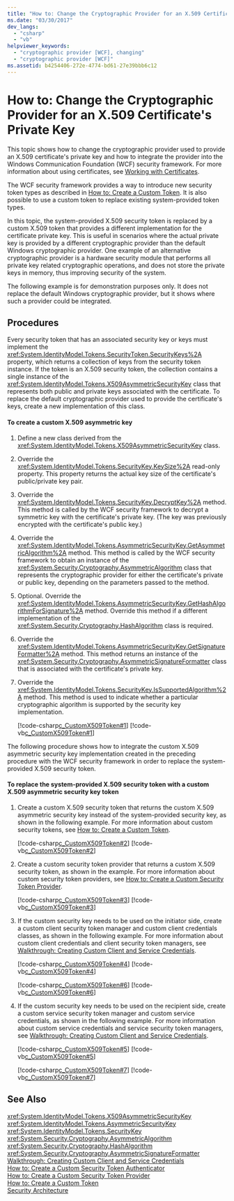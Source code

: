 ```yaml
---
title: "How to: Change the Cryptographic Provider for an X.509 Certificate&#39;s Private Key"
ms.date: "03/30/2017"
dev_langs: 
  - "csharp"
  - "vb"
helpviewer_keywords: 
  - "cryptographic provider [WCF], changing"
  - "cryptographic provider [WCF]"
ms.assetid: b4254406-272e-4774-bd61-27e39bbb6c12
---
```

# How to: Change the Cryptographic Provider for an X.509 Certificate&#39;s Private Key
This topic shows how to change the cryptographic provider used to provide an X.509 certificate's private key and how to integrate the provider into the Windows Communication Foundation (WCF) security framework. For more information about using certificates, see [Working with Certificates](../../../../docs/framework/wcf/feature-details/working-with-certificates.md).  
  
 The WCF security framework provides a way to introduce new security token types as described in [How to: Create a Custom Token](../../../../docs/framework/wcf/extending/how-to-create-a-custom-token.md). It is also possible to use a custom token to replace existing system-provided token types.  
  
 In this topic, the system-provided X.509 security token is replaced by a custom X.509 token that provides a different implementation for the certificate private key. This is useful in scenarios where the actual private key is provided by a different cryptographic provider than the default Windows cryptographic provider. One example of an alternative cryptographic provider is a hardware security module that performs all private key related cryptographic operations, and does not store the private keys in memory, thus improving security of the system.  
  
 The following example is for demonstration purposes only. It does not replace the default Windows cryptographic provider, but it shows where such a provider could be integrated.  
  
## Procedures  
 Every security token that has an associated security key or keys must implement the <xref:System.IdentityModel.Tokens.SecurityToken.SecurityKeys%2A> property, which returns a collection of keys from the security token instance. If the token is an X.509 security token, the collection contains a single instance of the <xref:System.IdentityModel.Tokens.X509AsymmetricSecurityKey> class that represents both public and private keys associated with the certificate. To replace the default cryptographic provider used to provide the certificate's keys, create a new implementation of this class.  
  
#### To create a custom X.509 asymmetric key  
  
1.  Define a new class derived from the <xref:System.IdentityModel.Tokens.X509AsymmetricSecurityKey> class.  
  
2.  Override the <xref:System.IdentityModel.Tokens.SecurityKey.KeySize%2A> read-only property. This property returns the actual key size of the certificate's public/private key pair.  
  
3.  Override the <xref:System.IdentityModel.Tokens.SecurityKey.DecryptKey%2A> method. This method is called by the WCF security framework to decrypt a symmetric key with the certificate's private key. (The key was previously encrypted with the certificate's public key.)  
  
4.  Override the <xref:System.IdentityModel.Tokens.AsymmetricSecurityKey.GetAsymmetricAlgorithm%2A> method. This method is called by the WCF security framework to obtain an instance of the <xref:System.Security.Cryptography.AsymmetricAlgorithm> class that represents the cryptographic provider for either the certificate's private or public key, depending on the parameters passed to the method.  
  
5.  Optional. Override the <xref:System.IdentityModel.Tokens.AsymmetricSecurityKey.GetHashAlgorithmForSignature%2A> method. Override this method if a different implementation of the <xref:System.Security.Cryptography.HashAlgorithm> class is required.  
  
6.  Override the <xref:System.IdentityModel.Tokens.AsymmetricSecurityKey.GetSignatureFormatter%2A> method. This method returns an instance of the <xref:System.Security.Cryptography.AsymmetricSignatureFormatter> class that is associated with the certificate's private key.  
  
7.  Override the <xref:System.IdentityModel.Tokens.SecurityKey.IsSupportedAlgorithm%2A> method. This method is used to indicate whether a particular cryptographic algorithm is supported by the security key implementation.  
  
     [!code-csharp[c_CustomX509Token#1](../../../../samples/snippets/csharp/VS_Snippets_CFX/c_customx509token/cs/source.cs#1)]
     [!code-vb[c_CustomX509Token#1](../../../../samples/snippets/visualbasic/VS_Snippets_CFX/c_customx509token/vb/source.vb#1)]  
  
 The following procedure shows how to integrate the custom X.509 asymmetric security key implementation created in the preceding procedure with the WCF security framework in order to replace the system-provided X.509 security token.  
  
#### To replace the system-provided X.509 security token with a custom X.509 asymmetric security key token  
  
1.  Create a custom X.509 security token that returns the custom X.509 asymmetric security key instead of the system-provided security key, as shown in the following example. For more information about custom security tokens, see [How to: Create a Custom Token](../../../../docs/framework/wcf/extending/how-to-create-a-custom-token.md).  
  
     [!code-csharp[c_CustomX509Token#2](../../../../samples/snippets/csharp/VS_Snippets_CFX/c_customx509token/cs/source.cs#2)]
     [!code-vb[c_CustomX509Token#2](../../../../samples/snippets/visualbasic/VS_Snippets_CFX/c_customx509token/vb/source.vb#2)]  
  
2.  Create a custom security token provider that returns a custom X.509 security token, as shown in the example. For more information about custom security token providers, see [How to: Create a Custom Security Token Provider](../../../../docs/framework/wcf/extending/how-to-create-a-custom-security-token-provider.md).  
  
     [!code-csharp[c_CustomX509Token#3](../../../../samples/snippets/csharp/VS_Snippets_CFX/c_customx509token/cs/source.cs#3)]
     [!code-vb[c_CustomX509Token#3](../../../../samples/snippets/visualbasic/VS_Snippets_CFX/c_customx509token/vb/source.vb#3)]  
  
3.  If the custom security key needs to be used on the initiator side, create a custom client security token manager and custom client credentials classes, as shown in the following example. For more information about custom client credentials and client security token managers, see [Walkthrough: Creating Custom Client and Service Credentials](../../../../docs/framework/wcf/extending/walkthrough-creating-custom-client-and-service-credentials.md).  
  
     [!code-csharp[c_CustomX509Token#4](../../../../samples/snippets/csharp/VS_Snippets_CFX/c_customx509token/cs/source.cs#4)]
     [!code-vb[c_CustomX509Token#4](../../../../samples/snippets/visualbasic/VS_Snippets_CFX/c_customx509token/vb/source.vb#4)]  
  
     [!code-csharp[c_CustomX509Token#6](../../../../samples/snippets/csharp/VS_Snippets_CFX/c_customx509token/cs/source.cs#6)]
     [!code-vb[c_CustomX509Token#6](../../../../samples/snippets/visualbasic/VS_Snippets_CFX/c_customx509token/vb/source.vb#6)]  
  
4.  If the custom security key needs to be used on the recipient side, create a custom service security token manager and custom service credentials, as shown in the following example. For more information about custom service credentials and service security token managers, see [Walkthrough: Creating Custom Client and Service Credentials](../../../../docs/framework/wcf/extending/walkthrough-creating-custom-client-and-service-credentials.md).  
  
     [!code-csharp[c_CustomX509Token#5](../../../../samples/snippets/csharp/VS_Snippets_CFX/c_customx509token/cs/source.cs#5)]
     [!code-vb[c_CustomX509Token#5](../../../../samples/snippets/visualbasic/VS_Snippets_CFX/c_customx509token/vb/source.vb#5)]  
  
     [!code-csharp[c_CustomX509Token#7](../../../../samples/snippets/csharp/VS_Snippets_CFX/c_customx509token/cs/source.cs#7)]
     [!code-vb[c_CustomX509Token#7](../../../../samples/snippets/visualbasic/VS_Snippets_CFX/c_customx509token/vb/source.vb#7)]  
  
## See Also  
 <xref:System.IdentityModel.Tokens.X509AsymmetricSecurityKey>  
 <xref:System.IdentityModel.Tokens.AsymmetricSecurityKey>  
 <xref:System.IdentityModel.Tokens.SecurityKey>  
 <xref:System.Security.Cryptography.AsymmetricAlgorithm>  
 <xref:System.Security.Cryptography.HashAlgorithm>  
 <xref:System.Security.Cryptography.AsymmetricSignatureFormatter>  
 [Walkthrough: Creating Custom Client and Service Credentials](../../../../docs/framework/wcf/extending/walkthrough-creating-custom-client-and-service-credentials.md)  
 [How to: Create a Custom Security Token Authenticator](../../../../docs/framework/wcf/extending/how-to-create-a-custom-security-token-authenticator.md)  
 [How to: Create a Custom Security Token Provider](../../../../docs/framework/wcf/extending/how-to-create-a-custom-security-token-provider.md)  
 [How to: Create a Custom Token](../../../../docs/framework/wcf/extending/how-to-create-a-custom-token.md)  
 [Security Architecture](https://msdn.microsoft.com/library/16593476-d36a-408d-808c-ae6fd483e28f)
